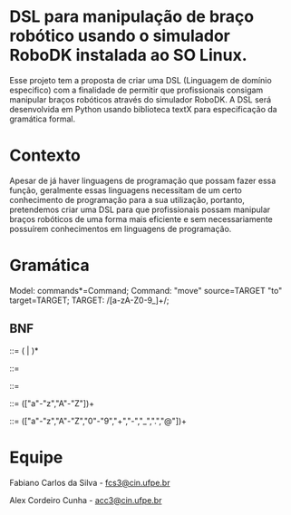 # DSL para manipulação de braço robótico usando o simulador RoboDK instalada ao SO Linux.

Esse projeto tem a proposta de criar uma DSL (Linguagem de domínio especifico) com a finalidade de permitir que profissionais consigam manipular braços robóticos através do simulador RoboDK. A DSL será desenvolvida em Python usando biblioteca textX para especificação da gramática formal.

 # Contexto

Apesar de já haver linguagens de programação que possam fazer essa função, geralmente essas linguagens necessitam de um certo conhecimento de programação para a sua utilização, portanto, pretendemos criar uma DSL para que profissionais possam manipular braços robóticos de uma forma mais eficiente e sem necessariamente possuírem conhecimentos em linguagens de programação.

# Gramática

Model: commands*=Command; Command: "move" source=TARGET "to" target=TARGET; TARGET: /[a-zA-Z0-9_]+/;

## BNF

<start> ::= (<name> | <email>)*

<name> ::= <NAME>

<email> ::= <EMAIL>

<NAME> ::= (["a"-"z","A"-"Z"])+

<EMAIL> ::= (["a"-"z","A"-"Z","0"-"9","+","-","_",".","@"])+

# Equipe

Fabiano Carlos da Silva - fcs3@cin.ufpe.br

Alex Cordeiro Cunha - acc3@cin.ufpe.br
